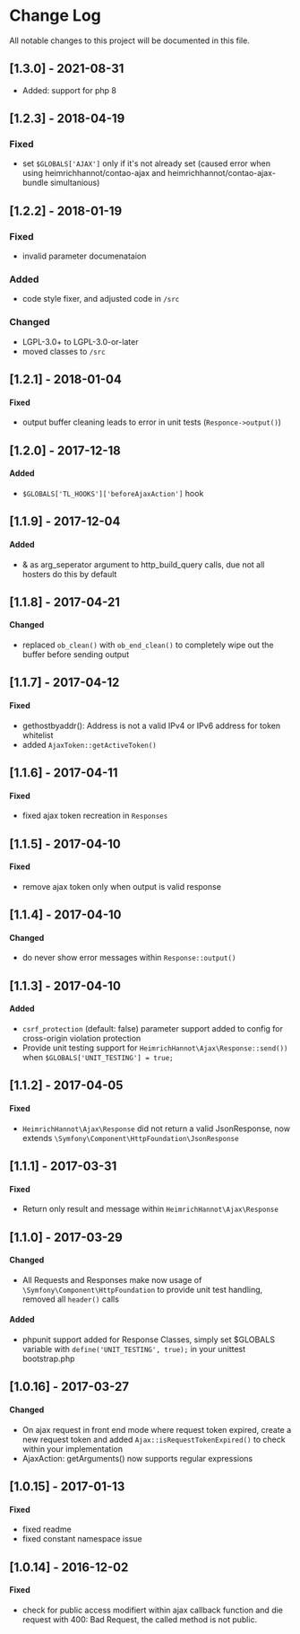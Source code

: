 # Change Log

All notable changes to this project will be documented in this file.

## [1.3.0] - 2021-08-31

- Added: support for php 8

## [1.2.3] - 2018-04-19

### Fixed
- set `$GLOBALS['AJAX']` only if it's not already set (caused error when using heimrichhannot/contao-ajax and heimrichhannot/contao-ajax-bundle simultanious)

## [1.2.2] - 2018-01-19

### Fixed
- invalid parameter documenataion

### Added
- code style fixer, and adjusted code in `/src`

### Changed
- LGPL-3.0+ to LGPL-3.0-or-later
- moved classes to `/src`

## [1.2.1] - 2018-01-04

#### Fixed
- output buffer cleaning leads to error in unit tests (`Responce->output()`)

## [1.2.0] - 2017-12-18

#### Added
- `$GLOBALS['TL_HOOKS']['beforeAjaxAction']` hook

## [1.1.9] - 2017-12-04

#### Added
- & as arg_seperator argument to http_build_query calls, due not all hosters do this by default

## [1.1.8] - 2017-04-21

#### Changed
- replaced `ob_clean()` with `ob_end_clean()` to completely wipe out the buffer before sending output

## [1.1.7] - 2017-04-12

#### Fixed
- gethostbyaddr(): Address is not a valid IPv4 or IPv6 address for token whitelist
- added `AjaxToken::getActiveToken()`

## [1.1.6] - 2017-04-11

#### Fixed
- fixed ajax token recreation in `Responses`

## [1.1.5] - 2017-04-10

#### Fixed
- remove ajax token only when output is valid response

## [1.1.4] - 2017-04-10

#### Changed
- do never show error messages within `Response::output()`

## [1.1.3] - 2017-04-10

#### Added
- `csrf_protection` (default: false) parameter support added to config for cross-origin violation protection 
- Provide unit testing support for `HeimrichHannot\Ajax\Response::send())` when `$GLOBALS['UNIT_TESTING'] = true;`

## [1.1.2] - 2017-04-05

#### Fixed
- `HeimrichHannot\Ajax\Response` did not return a valid JsonResponse, now extends `\Symfony\Component\HttpFoundation\JsonResponse`

## [1.1.1] - 2017-03-31

#### Fixed
- Return only result and message within `HeimrichHannot\Ajax\Response`

## [1.1.0] - 2017-03-29

#### Changed
- All Requests and Responses make now usage of `\Symfony\Component\HttpFoundation` to provide unit test handling, removed all `header()` calls

#### Added 
- phpunit support added for Response Classes, simply set $GLOBALS variable with `define('UNIT_TESTING', true);` in your unittest bootstrap.php 

## [1.0.16] - 2017-03-27

#### Changed
- On ajax request in front end mode where request token expired, create a new request token and added `Ajax::isRequestTokenExpired()` to check within your implementation
- AjaxAction: getArguments() now supports regular expressions

## [1.0.15] - 2017-01-13

#### Fixed
- fixed readme
- fixed constant namespace issue

## [1.0.14] - 2016-12-02

#### Fixed
- check for public access modifiert within ajax callback function and die request with 400: Bad Request, the called method is not public.
